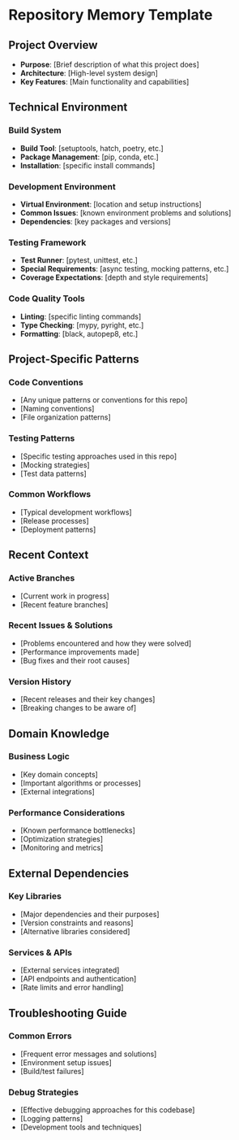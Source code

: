 # Repository Memory Template

## Project Overview
- **Purpose**: [Brief description of what this project does]
- **Architecture**: [High-level system design]
- **Key Features**: [Main functionality and capabilities]

## Technical Environment

### Build System
- **Build Tool**: [setuptools, hatch, poetry, etc.]
- **Package Management**: [pip, conda, etc.]
- **Installation**: [specific install commands]

### Development Environment
- **Virtual Environment**: [location and setup instructions]
- **Common Issues**: [known environment problems and solutions]
- **Dependencies**: [key packages and versions]

### Testing Framework
- **Test Runner**: [pytest, unittest, etc.]
- **Special Requirements**: [async testing, mocking patterns, etc.]
- **Coverage Expectations**: [depth and style requirements]

### Code Quality Tools
- **Linting**: [specific linting commands]
- **Type Checking**: [mypy, pyright, etc.]
- **Formatting**: [black, autopep8, etc.]

## Project-Specific Patterns

### Code Conventions
- [Any unique patterns or conventions for this repo]
- [Naming conventions]
- [File organization patterns]

### Testing Patterns
- [Specific testing approaches used in this repo]
- [Mocking strategies]
- [Test data patterns]

### Common Workflows
- [Typical development workflows]
- [Release processes]
- [Deployment patterns]

## Recent Context

### Active Branches
- [Current work in progress]
- [Recent feature branches]

### Recent Issues & Solutions
- [Problems encountered and how they were solved]
- [Performance improvements made]
- [Bug fixes and their root causes]

### Version History
- [Recent releases and their key changes]
- [Breaking changes to be aware of]

## Domain Knowledge

### Business Logic
- [Key domain concepts]
- [Important algorithms or processes]
- [External integrations]

### Performance Considerations
- [Known performance bottlenecks]
- [Optimization strategies]
- [Monitoring and metrics]

## External Dependencies

### Key Libraries
- [Major dependencies and their purposes]
- [Version constraints and reasons]
- [Alternative libraries considered]

### Services & APIs
- [External services integrated]
- [API endpoints and authentication]
- [Rate limits and error handling]

## Troubleshooting Guide

### Common Errors
- [Frequent error messages and solutions]
- [Environment setup issues]
- [Build/test failures]

### Debug Strategies
- [Effective debugging approaches for this codebase]
- [Logging patterns]
- [Development tools and techniques]